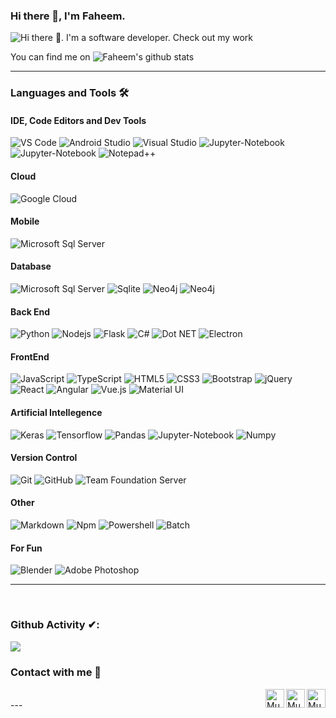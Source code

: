 ### Hi there 👋, I'm Faheem.
![Hi there 👋. I'm a software developer. Check out my work](https://github.com/pheeca/pheeca/gifntext-gif)

<!--
**pheeca/pheeca** is a ✨ _special_ ✨ repository because its `README.md` (this file) appears on your GitHub profile.

Here are some ideas to get you started:

- 🔭 I’m currently working on ...
- 🌱 I’m currently learning ...
- 👯 I’m looking to collaborate on ...
- 🤔 I’m looking for help with ...
- 💬 Ask me about ...
- 📫 How to reach me: ...
- 😄 Pronouns: ...
- ⚡ Fun fact: ...
-->
 You can find me on 
![Faheem's github stats](https://github-readme-stats.vercel.app/api?username=pheeca&theme=tokyonight&show_icons=true)

---

### Languages and Tools 🛠 

#### IDE, Code Editors and Dev Tools 

![VS Code](https://img.shields.io/badge/-VS%20Code-007ACC?style=flat-square&logo=visual-studio-code&logoColor=ffffff)
![Android Studio](https://img.shields.io/badge/-Android%20Studio-3DDC84?style=flat-square&logo=android-studio&logoColor=ffffff)
![Visual Studio](https://img.shields.io/badge/-Visual%20Studio-2C2255?style=flat-square&logo=visual%20studio&logoColor=ffffff)
![Jupyter-Notebook](https://img.shields.io/badge/-Jupyter-555555?style=flat-square&logo=Jupyter&logoColor=%23E44D27)
![Jupyter-Notebook](https://img.shields.io/badge/-Postman-ff6c37?style=flat-square&logo=postman&logoColor=white)
![Notepad++](https://img.shields.io/badge/-Notepad++-90e59a?style=flat-square&logo=Notepad%2B%2B&logoColor=000)

#### Cloud
![Google Cloud](https://img.shields.io/badge/-Google%20Cloud-555555?style=flat-square&logo=Google%20Cloud&logoColor=%23E44D27)

#### Mobile
![Microsoft Sql Server](https://img.shields.io/badge/-Ionic%20Framework-blue?style=flat-square&logo=ionic&logoColor=ffffff)
#### Database
![Microsoft Sql Server](https://img.shields.io/badge/-Sql%20Server-CC2927?style=flat-square&logo=microsoft-sql-server&logoColor=ffffff)
![Sqlite](https://img.shields.io/badge/-Sqlite-07405e?style=flat-square&logo=sqlite&logoColor=ffffff)
![Neo4j](https://img.shields.io/badge/-Neo4j-07405e?style=flat-square&logo=neo4j&logoColor=ffffff)
![Neo4j](https://img.shields.io/badge/-Neo4j-07405e?style=flat-square&logo=neo4j&logoColor=ffffff)
#### Back End
![Python](https://img.shields.io/badge/-Python-3776AB?style=flat-square&logo=python&logoColor=ffffff)
![Nodejs](https://img.shields.io/badge/-Nodejs-339933?style=flat-square&logo=Node.js&logoColor=ffffff)
![Flask](https://img.shields.io/badge/-Flask-000?style=flat-square&logo=Flask&logoColor=ffffff)
![C#](https://img.shields.io/badge/-C%23-239120?style=flat-square&logo=c-sharp&logoColor=ffffff)
![Dot NET](https://img.shields.io/badge/-.NET-512BD4?style=flat-square&logo=.Net&logoColor=ffffff)
![Electron](https://img.shields.io/badge/-Electron-47848f?style=flat-square&logo=electron&logoColor=white)


#### FrontEnd
![JavaScript](https://img.shields.io/badge/-JavaScript-F7DF1C?style=flat-square&logo=javascript&logoColor=white&color=F7DF1C)
![TypeScript](https://img.shields.io/badge/-TypeScript-007ACC?style=flat-square&logo=TypeScript&logoColor=white&color=007ACC)
![HTML5](https://img.shields.io/badge/-HTML5-%23E44D27?style=flat-square&logo=html5&logoColor=ffffff)
![CSS3](https://img.shields.io/badge/-CSS-%231572B6?style=flat-square&logo=css3)
![Bootstrap](https://img.shields.io/badge/-Bootstrap-563D7C?style=flat-square&logo=Bootstrap)
![jQuery](https://img.shields.io/badge/-jQuery-0769AD?style=flat-square&logo=jquery)
![React](https://img.shields.io/badge/-React-61DAFB?style=flat-square&logo=react&logoColor=ffffff)
![Angular](https://img.shields.io/badge/-Angular-DD0031?style=flat-square&logo=Angular)
![Vue.js](https://img.shields.io/badge/-Vuejs%20Vuetify-35495e?style=flat-square&logo=Vue.js)
![Material UI](https://img.shields.io/badge/-Material%20UI-0081CB?style=flat-square&logo=material-ui)
#### Artificial Intellegence

![Keras](https://img.shields.io/badge/-Keras-D00000?style=flat-square&logo=Keras&logoColor=ffffff)
![Tensorflow](https://img.shields.io/badge/-Tensorflow-ff6f00?style=flat-square&logo=Tensorflow&logoColor=ffffff)
![Pandas](https://img.shields.io/badge/-Pandas-150458?style=flat-square&logo=Pandas&logoColor=ffffff)
![Jupyter-Notebook](https://img.shields.io/badge/-Jupyter-555555?style=flat-square&logo=Jupyter&logoColor=%23E44D27)
![Numpy](https://img.shields.io/badge/-numpy-013243?style=flat-square&logo=numpy&logoColor=%23E44D27)

#### Version Control
![Git](https://img.shields.io/badge/-Git-%23F05032?style=flat-square&logo=git&logoColor=%23ffffff)
![GitHub](https://img.shields.io/badge/-GitHub-181717?style=flat-square&logo=github)
![Team Foundation Server](https://img.shields.io/badge/-Team%20Foundation%20Server-0078D6?style=flat-square&logo=tfs)

#### Other 
![Markdown](https://img.shields.io/badge/-Markdown-000000?style=flat-square&logo=markdown)
![Npm](https://img.shields.io/badge/-npm-CB3837?style=flat-square&logo=npm)
![Powershell](https://img.shields.io/badge/-Powershell-5391FE?style=flat-square&logo=powershell&logoColor=ffffff)
![Batch](https://img.shields.io/badge/-Batch-5391FE?style=flat-square&logo=windows-terminal&logoColor=ffffff)


#### For Fun
![Blender](https://img.shields.io/badge/-Blender-f5792a?style=flat-square&logo=blender&logoColor=ffffff)
![Adobe Photoshop](https://img.shields.io/badge/-Adobe%20Photoshop-31A8FF?style=flat-square&logo=adobe-photoshop&logoColor=ffffff)

---
<br/>

### Github Activity ✔:

<a href="https://github.com/pheeca">
  <img align="left" src="https://github-readme-stats.vercel.app/api/top-langs/?username=pheeca&theme=tokyonight" />
  </a>
  
<br/>


### Contact with me 📝

[<img align="right" alt="Muhammad Faheem Khan | Pheeca" height="30px" src="https://www.flaticon.com/svg/static/icons/svg/2996/2996826.svg" />](https://pheeca.com)
[<img align="right" alt="Muhammad Faheem Khan | LinkedIn" height="30px" src="https://www.flaticon.com/svg/static/icons/svg/725/725337.svg"/>](https://www.linkedin.com/in/muhammad-faheem-khan-98057475)
[<a href="mailto:pheeca@gmail.com"><img align="right" alt="Muhammad Faheem Khan | LinkedIn" height="30px" src="https://www.flaticon.com/svg/static/icons/svg/3062/3062634.svg"/></a>](Email)

<!--
[<img align="right" alt="Muhammad Faheem Khan | Instagram" height="30px" src="https://image.flaticon.com/icons/svg/725/725278.svg" />](https://pheeca.com)
[<img align="right" alt="Muhammad Faheem Khan | Spotify" height="30px" src="https://www.flaticon.com/svg/static/icons/svg/725/725281.svg" />](https://pheeca.com)-->

<br />
---

<!--https://github.com/Ileriayo/markdown-badges#blog
https://help.medium.com/hc/en-us/articles/225168028-Using-Medium-->